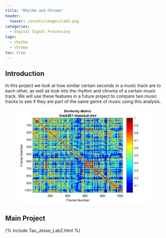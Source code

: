 ```yaml
---
title: "Rhythm and Chroma"
header:
  teaser: /assets/images/Lab2.png
categories:
  - Digital Signal Processing
tags:
  - rhythm
  - chroma
toc: true
---
```


## Introduction
In this project we look at how similar certain seconds in a music track are to each other, as well as look into the rhythm and chroma of a certain music track. We will use these features in a future project to compare two music tracks to see if they are part of the same genre of music using this analysis. 
<figure>
	<a href="/assets/images/Lab2.png"><img src="/assets/images/Lab2.png"></a>
</figure>

## Main Project
{% include Tao_Jesse_Lab2.html %}

